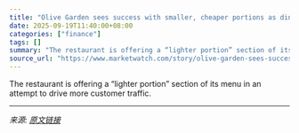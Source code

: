 ```yaml
---
title: "Olive Garden sees success with smaller, cheaper portions as diners try to save money"
date: 2025-09-19T11:40:00+08:00
categories: ["finance"]
tags: []
summary: "The restaurant is offering a “lighter portion” section of its menu in an attempt to drive more customer traffic."
source_url: "https://www.marketwatch.com/story/olive-garden-sees-success-with-smaller-cheaper-portions-as-diners-try-to-save-money-e9fd2339?mod=mw_rss_topstories"
---
```


The restaurant is offering a “lighter portion” section of its menu in an attempt to drive more customer traffic.

---

*来源: [原文链接](https://www.marketwatch.com/story/olive-garden-sees-success-with-smaller-cheaper-portions-as-diners-try-to-save-money-e9fd2339?mod=mw_rss_topstories)*
